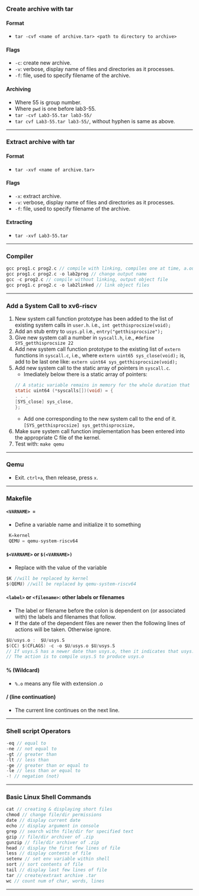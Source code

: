 ### __Create archive with tar__
#### Format
- `tar -cvf <name of archive.tar> <path to directory to archive>`

#### Flags
- `-c`: create new archive.
- `-v`: verbose, display name of files and directories as it processes.
- `-f`: file, used to specify filename of the archive.

#### Archiving
- Where 55 is group number.
- Where `pwd` is one before lab3-55.
- `tar -cvf Lab3-55.tar lab3-55/`
- `tar cvf Lab3-55.tar lab3-55/`, without hyphen is same as above.
--------------------------------------------------
### __Extract archive with tar__
#### Format
- `tar -xvf <name of archive.tar>`

#### Flags
- `-x`: extract archive.
- `-v`: verbose, display name of files and directories as it processes.
- `-f`: file, used to specify filename of the archive.

#### Extracting
- `tar -xvf Lab3-55.tar`
--------------------------------------------------
### __Compiler__
```c
gcc prog1.c prog2.c // compile with linking, compiles one at time, a.out
gcc prog1.c prog2.c -o lab2prog // change output name
gcc -c prog2.c // compile without linking, output object file
gcc prog1.c prog2.c -o lab2linked // link object files
```
--------------------------------------------------
### __Add a System Call to xv6-riscv__
1. New system call function prototype has been added to the list of existing system calls in `user.h`. i.e., `int getthisprocsize(void);`
2. Add an stub entry to `usys.pl` i.e., `entry("getthisprocsize");`
3. Give new system call a number in `syscall.h`, i.e., `#define SYS_getthisprocsize 22`
4. Add new system call function prototype to the existing list of `extern` functions in `syscall.c`, i.e., where `extern uint65 sys_close(void);` is, add to be last one like: `extern uint64 sys_getthisprocsize(void);`
5. Add new system call to the static array of pointers in `syscall.c`.
    - Imediately below there is a static array of pointers:
    ```c
    // A static variable remains in memory for the whole duration that the program is running. 
    static uint64 (*syscalls[])(void) = {
    . . .
    [SYS_close] sys_close,
    };
    ```
    - Add one corresponding to the new system call to the end of it. `[SYS_getthisprocsize] sys_getthisprocsize,`
6. Make sure system call function implementation has been entered into the appropriate C file of the kernel.
7. Test with: `make qemu`
--------------------------------------------------
### __Qemu__
- Exit. `ctrl+a`, then release, press `x`.
--------------------------------------------------
### __Makefile__
#### `<VARNAME> =`
- Define a variable name and initialize it to something
```c
 K=kernel
 QEMU = qemu-system-riscv64
```

#### `$<VARNAME>` or `$(<VARNAME>)`
- Replace with the value of the variable
```c
$K //will be replaced by kernel
$(QEMU) //will be replaced by qemu-system-riscv64
```

#### `<label>` or `<filename>`: other labels or filenames
- The label or filename before the colon is dependent on (or associated with) the labels and filenames that follow.
- If the date of the dependent files are newer then the following lines of actions will be taken. Otherwise ignore.
```c
$U/usys.o :  $U/usys.S
$(CC) $(CFLAGS) -c -o $U/usys.o $U/usys.S
// If usys.S has a newer date than usys.o, then it indicates that usys.o is out-of-date.
// The action is to compile usys.S to produce usys.o 
```

#### % (Wildcard)
- `%.o` means any file with extension .o

#### / (line continuation)
- The current line continues on the next line.
--------------------------------------------------
### __Shell script Operators__
```java
-eq // equal to
-ne // not equal to
-gt // greater than
-lt // less than
-ge // greater than or equal to
-le // less than or equal to
-! // negation (not)
```
--------------------------------------------------
### __Basic Linux Shell Commands__
```js
cat // creating & displaying short files
chmod // change file/dir permissions
date // display current date
echo // display argument in console
grep // search withn file/dir for specified text
gzip // file/dir archiver of .zip
gunzip // file/dir archiver of .zip
head // display the first few lines of file
less // display contents of file
setenv // set env variable within shell
sort // sort contents of file
tail // display last few lines of file
tar // create/extraxt archive .tar
wc // count num of char, words, lines
```
--------------------------------------------------